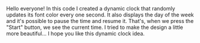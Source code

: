 Hello everyone!
In this code I created a dynamic clock that randomly updates its font color every one second.
It also displays the day of the week and it's possible to pause the time and resume it. 
That's, when we press the "Start" button, we see the current time.
I tried to make the design a little more beautiful...
I hope you like this dynamic clock idea.
